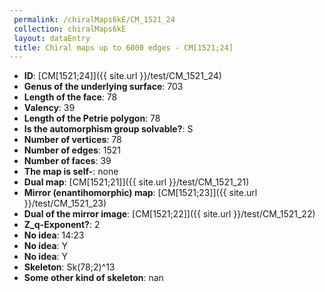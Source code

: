 ```yaml
--- 
 permalink: /chiralMaps6kE/CM_1521_24 
 collection: chiralMaps6kE
 layout: dataEntry
 title: Chiral maps up to 6000 edges - CM[1521;24]
---
```


- **ID**: [CM[1521;24]]({{ site.url }}/test/CM_1521_24)
- **Genus of the underlying surface**: 703
- **Length of the face**: 78
- **Valency**: 39
- **Length of the Petrie polygon**: 78
- **Is the automorphism group solvable?**: S
- **Number of vertices**: 78
- **Number of edges**: 1521
- **Number of faces**: 39
- **The map is self-**: none
- **Dual map**: [CM[1521;21]]({{ site.url }}/test/CM_1521_21)
- **Mirror (enantihomorphic) map**: [CM[1521;23]]({{ site.url }}/test/CM_1521_23)
- **Dual of the mirror image**: [CM[1521;22]]({{ site.url }}/test/CM_1521_22)
- **Z_q-Exponent?**: 2
- **No idea**:  14:23
- **No idea**: Y
- **No idea**: Y
- **Skeleton**: Sk(78;2)^13
- **Some other kind of skeleton**: nan
